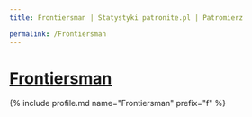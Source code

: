 ```yaml
---
title: Frontiersman | Statystyki patronite.pl | Patromierz

permalink: /Frontiersman
---
```


# [Frontiersman](https://patronite.pl/Frontiersman)

{% include profile.md name="Frontiersman" prefix="f" %}
